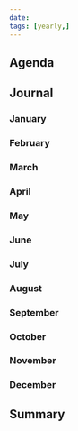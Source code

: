 ```yaml
---
date: 
tags: [yearly,]
---
```


## Agenda

## Journal
### January
### February
### March
### April
### May
### June
### July
### August
### September
### October
### November
### December

## Summary